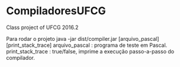# CompiladoresUFCG
Class project of UFCG 2016.2

Para rodar o projeto
java -jar dist/compiler.jar [arquivo_pascal] [print_stack_trace]
arquivo_pascal : programa de teste em Pascal.  <br />
print_stack_trace : true/false, imprime a execução passo-a-passo do compilador.

